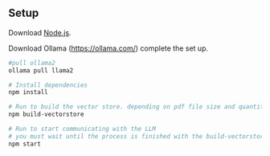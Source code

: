 ## Setup
Download [Node.js](https://nodejs.org/en/download/).

Download Ollama (https://ollama.com/)
complete the set up.

``` bash
#pull ollama2
ollama pull llama2

# Install dependencies
npm install

# Run to build the vector store. depending on pdf file size and quantity, it can take some time
npm build-vectorstore

# Run to start communicating with the LLM
# you must wait until the process is finished with the build-vectorstore
npm start
```
